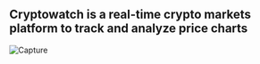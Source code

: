## Cryptowatch is a real-time crypto markets platform to track and analyze price charts
![Capture](https://user-images.githubusercontent.com/37222497/90985271-7fcaac80-e598-11ea-8455-8d636ee2abd0.PNG)
